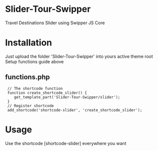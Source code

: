 # Slider-Tour-Swipper
 Travel Destinations Slider using Swipper JS Core

# Installation
 Just upload the folder 'Slider-Tour-Swipper' into yours active theme root
 Setup functions guide above

## functions.php
```
 // The shortcode function
 function create_shortcode_slider() { 
	get_template_part('Slider-Tour-Swipper/slider');
 }
 // Register shortcode
 add_shortcode('shortcode-slider', 'create_shortcode_slider'); 
```

# Usage
 Use the shortcode [shortcode-slider] everywhere you want


